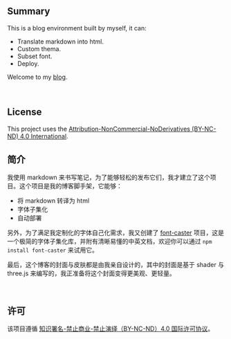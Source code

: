 ## Summary

This is a blog environment built by myself, it can: 

- Translate markdown into html.
- Custom thema.
- Subset font.
- Deploy.

Welcome to my [blog](https://www.jynxio.com).

<br/>

## License

This project uses the [Attribution-NonCommercial-NoDerivatives (BY-NC-ND) 4.0 International](https://creativecommons.org/licenses/by-nc-nd/4.0/legalcode).

## 简介

我使用 markdown 来书写笔记，为了能够轻松的发布它们，我才建立了这个项目。这个项目是我的博客脚手架，它能够：

- 将 markdown 转译为 html
- 字体子集化
- 自动部署

另外，为了满足我定制化的字体自己化需求，我又创建了 [font-caster](https://github.com/jynxio/font-caster) 项目，这是一个极简的字体子集化库，并附有清晰易懂的中英文档，欢迎你可以通过 `npm install font-caster` 来试用它。

最后，这个博客的封面与皮肤都是由我亲自设计的，其中的封面是基于 shader 与 three.js 来编写的，我正准备将这个封面变得更美观、更轻量。

<br/>

## 许可

该项目遵循 [知识署名-禁止商业-禁止演绎（BY-NC-ND）4.0 国际许可协议](https://creativecommons.org/licenses/by-nc-nd/4.0/legalcode.zh-Hans)。

